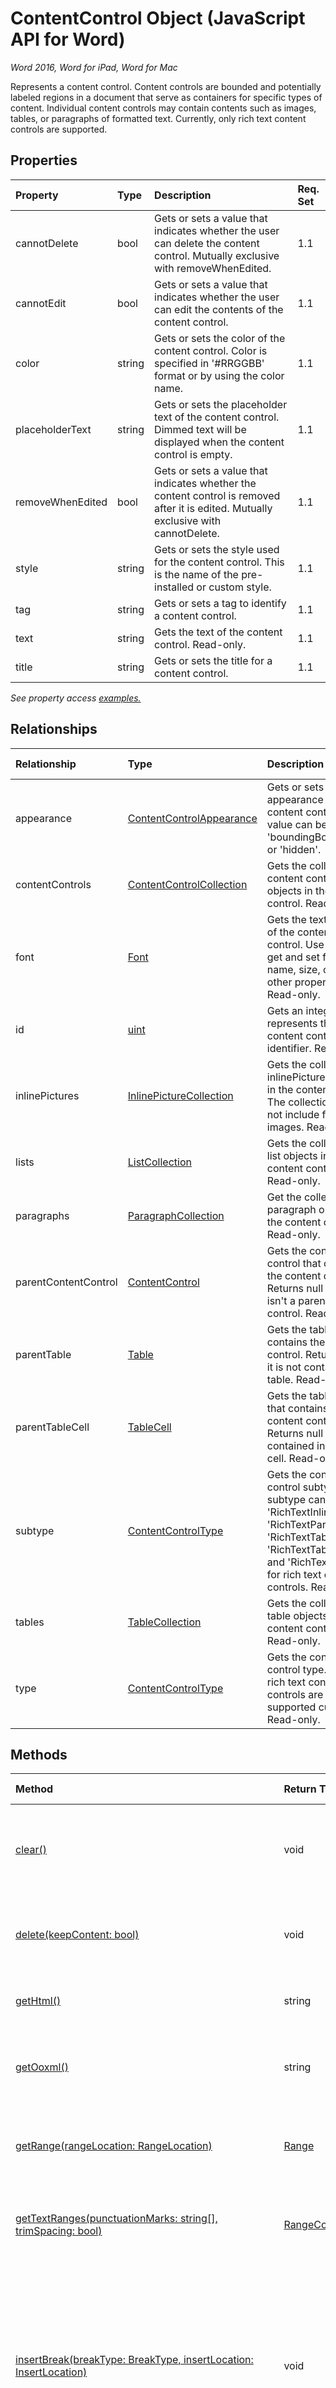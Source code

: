 # ContentControl Object (JavaScript API for Word)

_Word 2016, Word for iPad, Word for Mac_

Represents a content control. Content controls are bounded and potentially labeled regions in a document that serve as containers for specific types of content. Individual content controls may contain contents such as images, tables, or paragraphs of formatted text. Currently, only rich text content controls are supported.

## Properties

| Property	   | Type	|Description| Req. Set|
|:---------------|:--------|:----------|:----|
|cannotDelete|bool|Gets or sets a value that indicates whether the user can delete the content control. Mutually exclusive with removeWhenEdited.|1.1||
|cannotEdit|bool|Gets or sets a value that indicates whether the user can edit the contents of the content control.|1.1||
|color|string|Gets or sets the color of the content control. Color is specified in '#RRGGBB' format or by using the color name.|1.1||
|placeholderText|string|Gets or sets the placeholder text of the content control. Dimmed text will be displayed when the content control is empty.|1.1||
|removeWhenEdited|bool|Gets or sets a value that indicates whether the content control is removed after it is edited. Mutually exclusive with cannotDelete.|1.1||
|style|string|Gets or sets the style used for the content control. This is the name of the pre-installed or custom style.|1.1||
|tag|string|Gets or sets a tag to identify a content control.|1.1||
|text|string|Gets the text of the content control. Read-only.|1.1||
|title|string|Gets or sets the title for a content control.|1.1||

_See property access [examples.](#property-access-examples)_

## Relationships
| Relationship | Type	|Description| Req. Set|
|:---------------|:--------|:----------|:----|
|appearance|[ContentControlAppearance](contentcontrolappearance.md)|Gets or sets the appearance of the content control. The value can be 'boundingBox', 'tags' or 'hidden'.|1.1||
|contentControls|[ContentControlCollection](contentcontrolcollection.md)|Gets the collection of content control objects in the content control. Read-only.|1.1||
|font|[Font](font.md)|Gets the text format of the content control. Use this to get and set font name, size, color, and other properties. Read-only.|1.1||
|id|[uint](uint.md)|Gets an integer that represents the content control identifier. Read-only.|1.1||
|inlinePictures|[InlinePictureCollection](inlinepicturecollection.md)|Gets the collection of inlinePicture objects in the content control. The collection does not include floating images. Read-only.|1.1||
|lists|[ListCollection](listcollection.md)|Gets the collection of list objects in the content control. Read-only.|1.3||
|paragraphs|[ParagraphCollection](paragraphcollection.md)|Get the collection of paragraph objects in the content control. Read-only.|1.1||
|parentContentControl|[ContentControl](contentcontrol.md)|Gets the content control that contains the content control. Returns null if there isn't a parent content control. Read-only.|1.1||
|parentTable|[Table](table.md)|Gets the table that contains the content control. Returns null if it is not contained in a table. Read-only.|1.3||
|parentTableCell|[TableCell](tablecell.md)|Gets the table cell that contains the content control. Returns null if it is not contained in a table cell. Read-only.|1.3||
|subtype|[ContentControlType](contentcontroltype.md)|Gets the content control subtype. The subtype can be 'RichTextInline', 'RichTextParagraphs', 'RichTextTableCell', 'RichTextTableRow' and 'RichTextTable' for rich text content controls. Read-only.|1.3||
|tables|[TableCollection](tablecollection.md)|Gets the collection of table objects in the content control. Read-only.|1.3||
|type|[ContentControlType](contentcontroltype.md)|Gets the content control type. Only rich text content controls are supported currently. Read-only.|1.1||

## Methods

| Method		   | Return Type	|Description| Req. Set|
|:---------------|:--------|:----------|:----|
|[clear()](#clear)|void|Clears the contents of the content control. The user can perform the undo operation on the cleared content.|1.1|
|[delete(keepContent: bool)](#deletekeepcontent-bool)|void|Deletes the content control and its content. If keepContent is set to true, the content is not deleted.|1.1|
|[getHtml()](#gethtml)|string|Gets the HTML representation of the content control object.|1.1|
|[getOoxml()](#getooxml)|string|Gets the Office Open XML (OOXML) representation of the content control object.|1.1|
|[getRange(rangeLocation: RangeLocation)](#getrangerangelocation-rangelocation)|[Range](range.md)|Gets the whole content control, or the starting or ending point of the content control, as a range.|1.3|
|[getTextRanges(punctuationMarks: string[], trimSpacing: bool)](#gettextrangespunctuationmarks-string-trimspacing-bool)|[RangeCollection](rangecollection.md)|Gets the text ranges in the content control by using punctuation marks andor space character.|1.3|
|[insertBreak(breakType: BreakType, insertLocation: InsertLocation)](#insertbreakbreaktype-breaktype-insertlocation-insertlocation)|void|Inserts a break at the specified location in the main document. The insertLocation value can be 'Start', 'End', 'Before' or 'After'. This method cannot be used with 'RichTextTable', 'RichTextTableRow' and 'RichTextTableCell' content controls.|1.1|
|[insertFileFromBase64(base64File: string, insertLocation: InsertLocation)](#insertfilefrombase64base64file-string-insertlocation-insertlocation)|[Range](range.md)|Inserts a document into the content control at the specified location. The insertLocation value can be 'Replace', 'Start' or 'End'.|1.1|
|[insertHtml(html: string, insertLocation: InsertLocation)](#inserthtmlhtml-string-insertlocation-insertlocation)|[Range](range.md)|Inserts HTML into the content control at the specified location. The insertLocation value can be 'Replace', 'Start' or 'End'.|1.1|
|[insertInlinePictureFromBase64(base64EncodedImage: string, insertLocation: InsertLocation)](#insertinlinepicturefrombase64base64encodedimage-string-insertlocation-insertlocation)|[InlinePicture](inlinepicture.md)|Inserts an inline picture into the content control at the specified location. The insertLocation value can be 'Replace', 'Start' or 'End'.|1.2|
|[insertOoxml(ooxml: string, insertLocation: InsertLocation)](#insertooxmlooxml-string-insertlocation-insertlocation)|[Range](range.md)|Inserts OOXML into the content control at the specified location.  The insertLocation value can be 'Replace', 'Start' or 'End'.|1.1|
|[insertParagraph(paragraphText: string, insertLocation: InsertLocation)](#insertparagraphparagraphtext-string-insertlocation-insertlocation)|[Paragraph](paragraph.md)|Inserts a paragraph at the specified location. The insertLocation value can be 'Start', 'End', 'Before' or 'After'.|1.1|
|[insertTable(rowCount: number, columnCount: number, insertLocation: InsertLocation, values: string[][])](#inserttablerowcount-number-columncount-number-insertlocation-insertlocation-values-string)|[Table](table.md)|Inserts a table with the specified number of rows and columns into, or next to, a content control. The insertLocation value can be 'Start', 'End', 'Before' or 'After'.|1.3|
|[insertText(text: string, insertLocation: InsertLocation)](#inserttexttext-string-insertlocation-insertlocation)|[Range](range.md)|Inserts text into the content control at the specified location. The insertLocation value can be 'Replace', 'Start' or 'End'.|1.1|
|[load(param: object)](#loadparam-object)|void|Fills the proxy object created in JavaScript layer with property and object values specified in the parameter.|1.1|
|[search(searchText: string, searchOptions: ParamTypeStrings.SearchOptions)](#searchsearchtext-string-searchoptions-paramtypestrings.searchoptions)|[SearchResultCollection](searchresultcollection.md)|Performs a search with the specified searchOptions on the scope of the content control object. The search results are a collection of range objects.|1.1|
|[select(selectionMode: SelectionMode)](#selectselectionmode-selectionmode)|void|Selects the content control. This causes Word to scroll to the selection.|1.1|
|[split(delimiters: string[], multiParagraphs: bool, trimDelimiters: bool, trimSpacing: bool)](#splitdelimiters-string-multiparagraphs-bool-trimdelimiters-bool-trimspacing-bool)|[RangeCollection](rangecollection.md)|Splits the content control into child ranges by using delimiters.|1.3|

## Method Details


### clear()
Clears the contents of the content control. The user can perform the undo operation on the cleared content.

#### Syntax
```js
contentControlObject.clear();
```

#### Parameters
None

#### Returns
void

### delete(keepContent: bool)
Deletes the content control and its content. If keepContent is set to true, the content is not deleted.

#### Syntax
```js
contentControlObject.delete(keepContent);
```

#### Parameters
| Parameter	   | Type	|Description|
|:---------------|:--------|:----------|:---|
|keepContent|bool|Required. Indicates whether the content should be deleted with the content control. If keepContent is set to true, the content is not deleted.|

#### Returns
void

### getHtml()
Gets the HTML representation of the content control object.

#### Syntax
```js
contentControlObject.getHtml();
```

#### Parameters
None

#### Returns
string

### getOoxml()
Gets the Office Open XML (OOXML) representation of the content control object.

#### Syntax
```js
contentControlObject.getOoxml();
```

#### Parameters
None

#### Returns
string

### getRange(rangeLocation: RangeLocation)
Gets the whole content control, or the starting or ending point of the content control, as a range.

#### Syntax
```js
contentControlObject.getRange(rangeLocation);
```

#### Parameters
| Parameter	   | Type	|Description|
|:---------------|:--------|:----------|:---|
|rangeLocation|RangeLocation|Optional. Optional. The range location can be 'Whole', 'Start' or 'End'.|

#### Returns
[Range](range.md)

### getTextRanges(punctuationMarks: string[], trimSpacing: bool)
Gets the text ranges in the content control by using punctuation marks andor space character.

#### Syntax
```js
contentControlObject.getTextRanges(punctuationMarks, trimSpacing);
```

#### Parameters
| Parameter	   | Type	|Description|
|:---------------|:--------|:----------|:---|
|punctuationMarks|string[]|Required. The punctuation marks and/or space character as an array of strings.|
|trimSpacing|bool|Optional. Optional. Indicates whether to trim spacing characters (spaces, tabs, column breaks and paragraph end marks) from the start and end of the ranges returned in the range collection. Default is false which indicates that spacing characters at the start and end of the ranges are included in the range collection.|

#### Returns
[RangeCollection](rangecollection.md)

### insertBreak(breakType: BreakType, insertLocation: InsertLocation)
Inserts a break at the specified location in the main document. The insertLocation value can be 'Start', 'End', 'Before' or 'After'. This method cannot be used with 'RichTextTable', 'RichTextTableRow' and 'RichTextTableCell' content controls.

#### Syntax
```js
contentControlObject.insertBreak(breakType, insertLocation);
```

#### Parameters
| Parameter	   | Type	|Description|
|:---------------|:--------|:----------|:---|
|breakType|BreakType|Required. Type of break.|
|insertLocation|InsertLocation|Required. The value can be 'Start', 'End', 'Before' or 'After'.|

#### Returns
void

### insertFileFromBase64(base64File: string, insertLocation: InsertLocation)
Inserts a document into the content control at the specified location. The insertLocation value can be 'Replace', 'Start' or 'End'.

#### Syntax
```js
contentControlObject.insertFileFromBase64(base64File, insertLocation);
```

#### Parameters
| Parameter	   | Type	|Description|
|:---------------|:--------|:----------|:---|
|base64File|string|Required. The base64 encoded content of a .docx file.|
|insertLocation|InsertLocation|Required. The value can be 'Replace', 'Start' or 'End'. 'Replace' cannot be used with 'RichTextTable' and 'RichTextTableRow' content controls.|

#### Returns
[Range](range.md)

### insertHtml(html: string, insertLocation: InsertLocation)
Inserts HTML into the content control at the specified location. The insertLocation value can be 'Replace', 'Start' or 'End'.

#### Syntax
```js
contentControlObject.insertHtml(html, insertLocation);
```

#### Parameters
| Parameter	   | Type	|Description|
|:---------------|:--------|:----------|:---|
|html|string|Required. The HTML to be inserted in to the content control.|
|insertLocation|InsertLocation|Required. The value can be 'Replace', 'Start' or 'End'. 'Replace' cannot be used with 'RichTextTable' and 'RichTextTableRow' content controls.|

#### Returns
[Range](range.md)

### insertInlinePictureFromBase64(base64EncodedImage: string, insertLocation: InsertLocation)
Inserts an inline picture into the content control at the specified location. The insertLocation value can be 'Replace', 'Start' or 'End'.

#### Syntax
```js
contentControlObject.insertInlinePictureFromBase64(base64EncodedImage, insertLocation);
```

#### Parameters
| Parameter	   | Type	|Description|
|:---------------|:--------|:----------|:---|
|base64EncodedImage|string|Required. The base64 encoded image to be inserted in the content control.|
|insertLocation|InsertLocation|Required. The value can be 'Replace', 'Start' or 'End'. 'Replace' cannot be used with 'RichTextTable' and 'RichTextTableRow' content controls.|

#### Returns
[InlinePicture](inlinepicture.md)

### insertOoxml(ooxml: string, insertLocation: InsertLocation)
Inserts OOXML into the content control at the specified location.  The insertLocation value can be 'Replace', 'Start' or 'End'.

#### Syntax
```js
contentControlObject.insertOoxml(ooxml, insertLocation);
```

#### Parameters
| Parameter	   | Type	|Description|
|:---------------|:--------|:----------|:---|
|ooxml|string|Required. The OOXML to be inserted in to the content control.|
|insertLocation|InsertLocation|Required. The value can be 'Replace', 'Start' or 'End'. 'Replace' cannot be used with 'RichTextTable' and 'RichTextTableRow' content controls.|

#### Returns
[Range](range.md)

### insertParagraph(paragraphText: string, insertLocation: InsertLocation)
Inserts a paragraph at the specified location. The insertLocation value can be 'Start', 'End', 'Before' or 'After'.

#### Syntax
```js
contentControlObject.insertParagraph(paragraphText, insertLocation);
```

#### Parameters
| Parameter	   | Type	|Description|
|:---------------|:--------|:----------|:---|
|paragraphText|string|Required. The paragrph text to be inserted.|
|insertLocation|InsertLocation|Required. The value can be 'Start', 'End', 'Before' or 'After'. 'Before' and 'After' cannot be used with 'RichTextTable', 'RichTextTableRow' and 'RichTextTableCell' content controls.|

#### Returns
[Paragraph](paragraph.md)

### insertTable(rowCount: number, columnCount: number, insertLocation: InsertLocation, values: string[][])
Inserts a table with the specified number of rows and columns into, or next to, a content control. The insertLocation value can be 'Start', 'End', 'Before' or 'After'.

#### Syntax
```js
contentControlObject.insertTable(rowCount, columnCount, insertLocation, values);
```

#### Parameters
| Parameter	   | Type	|Description|
|:---------------|:--------|:----------|:---|
|rowCount|number|Required. The number of rows in the table.|
|columnCount|number|Required. The number of columns in the table.|
|insertLocation|InsertLocation|Required. The value can be 'Start', 'End', 'Before' or 'After'. 'Before' and 'After' cannot be used with 'RichTextTable', 'RichTextTableRow' and 'RichTextTableCell' content controls.|
|values|string[][]|Optional. Optional 2D array. Cells are filled if the corresponding strings are specified in the array.|

#### Returns
[Table](table.md)

### insertText(text: string, insertLocation: InsertLocation)
Inserts text into the content control at the specified location. The insertLocation value can be 'Replace', 'Start' or 'End'.

#### Syntax
```js
contentControlObject.insertText(text, insertLocation);
```

#### Parameters
| Parameter	   | Type	|Description|
|:---------------|:--------|:----------|:---|
|text|string|Required. The text to be inserted in to the content control.|
|insertLocation|InsertLocation|Required. The value can be 'Replace', 'Start' or 'End'. 'Replace' cannot be used with 'RichTextTable' and 'RichTextTableRow' content controls.|

#### Returns
[Range](range.md)

### load(param: object)
Fills the proxy object created in JavaScript layer with property and object values specified in the parameter.

#### Syntax
```js
object.load(param);
```

#### Parameters
| Parameter	   | Type	|Description|
|:---------------|:--------|:----------|:---|
|param|object|Optional. Accepts parameter and relationship names as delimited string or an array. Or, provide [loadOption](loadoption.md) object.|

#### Returns
void

### search(searchText: string, searchOptions: ParamTypeStrings.SearchOptions)
Performs a search with the specified searchOptions on the scope of the content control object. The search results are a collection of range objects.

#### Syntax
```js
contentControlObject.search(searchText, searchOptions);
```

#### Parameters
| Parameter	   | Type	|Description|
|:---------------|:--------|:----------|:---|
|searchText|string|Required. The search text.|
|searchOptions|ParamTypeStrings.SearchOptions|Optional. Optional. Options for the search.|

#### Returns
[SearchResultCollection](searchresultcollection.md)

### select(selectionMode: SelectionMode)
Selects the content control. This causes Word to scroll to the selection.

#### Syntax
```js
contentControlObject.select(selectionMode);
```

#### Parameters
| Parameter	   | Type	|Description|
|:---------------|:--------|:----------|:---|
|selectionMode|SelectionMode|Optional. Optional. The selection mode can be 'Select', 'Start' or 'End'. 'Select' is the default.|

#### Returns
void

### split(delimiters: string[], multiParagraphs: bool, trimDelimiters: bool, trimSpacing: bool)
Splits the content control into child ranges by using delimiters.

#### Syntax
```js
contentControlObject.split(delimiters, multiParagraphs, trimDelimiters, trimSpacing);
```

#### Parameters
| Parameter	   | Type	|Description|
|:---------------|:--------|:----------|:---|
|delimiters|string[]|Required. The delimiters as an array of strings.|
|multiParagraphs|bool|Optional. Optional. Indicates whether a returned child range can cover multiple paragraphs. Default is false which indicates that the paragraph boundaries are also used as delimiters.|
|trimDelimiters|bool|Optional. Optional. Indicates whether to trim delimiters from the ranges in the range collection. Default is false which indicates that the delimiters are included in the ranges returned in the range collection.|
|trimSpacing|bool|Optional. Optional. Indicates whether to trim spacing characters (spaces, tabs, column breaks and paragraph end marks) from the start and end of the ranges returned in the range collection. Default is false which indicates that spacing characters at the start and end of the ranges are included in the range collection.|

#### Returns
[RangeCollection](rangecollection.md)
